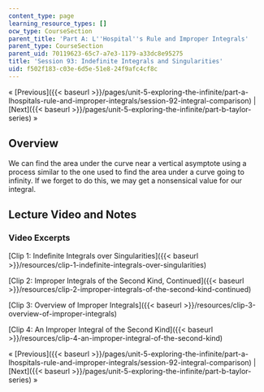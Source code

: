```yaml
---
content_type: page
learning_resource_types: []
ocw_type: CourseSection
parent_title: 'Part A: L''Hospital''s Rule and Improper Integrals'
parent_type: CourseSection
parent_uid: 70119623-65c7-a7e3-1179-a33dc8e95275
title: 'Session 93: Indefinite Integrals and Singularities'
uid: f502f183-c03e-6d5e-51e8-24f9afc4cf8c
---
```


« [Previous]({{< baseurl >}}/pages/unit-5-exploring-the-infinite/part-a-lhospitals-rule-and-improper-integrals/session-92-integral-comparison) | [Next]({{< baseurl >}}/pages/unit-5-exploring-the-infinite/part-b-taylor-series) »

Overview
--------

We can find the area under the curve near a vertical asymptote using a process similar to the one used to find the area under a curve going to infinity. If we forget to do this, we may get a nonsensical value for our integral.

Lecture Video and Notes
-----------------------

### Video Excerpts

[Clip 1: Indeﬁnite Integrals over Singularities]({{< baseurl >}}/resources/clip-1-indefinite-integrals-over-singularities)

[Clip 2: Improper Integrals of the Second Kind, Continued]({{< baseurl >}}/resources/clip-2-improper-integrals-of-the-second-kind-continued)

[Clip 3: Overview of Improper Integrals]({{< baseurl >}}/resources/clip-3-overview-of-improper-integrals)

[Clip 4: An Improper Integral of the Second Kind]({{< baseurl >}}/resources/clip-4-an-improper-integral-of-the-second-kind)

« [Previous]({{< baseurl >}}/pages/unit-5-exploring-the-infinite/part-a-lhospitals-rule-and-improper-integrals/session-92-integral-comparison) | [Next]({{< baseurl >}}/pages/unit-5-exploring-the-infinite/part-b-taylor-series) »